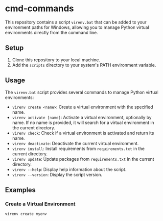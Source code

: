 # cmd-commands

This repository contains a script `virenv.bat` that can be added to your environment paths for Windows, allowing you to manage Python virtual environments directly from the command line.

## Setup

1. Clone this repository to your local machine.
2. Add the `scripts` directory to your system's PATH environment variable.

## Usage

The `virenv.bat` script provides several commands to manage Python virtual environments:

- `virenv create <name>`: Create a virtual environment with the specified name.
- `virenv activate [name]`: Activate a virtual environment, optionally by name. If no name is provided, it will search for a virtual environment in the current directory.
- `virenv check`: Check if a virtual environment is activated and return its name.
- `virenv deactivate`: Deactivate the current virtual environment.
- `virenv install`: Install requirements from `requirements.txt` in the current directory.
- `virenv update`: Update packages from `requirements.txt` in the current directory.
- `virenv --help`: Display help information about the script.
- `virenv --version`: Display the script version.

## Examples

### Create a Virtual Environment

```sh
virenv create myenv
```
